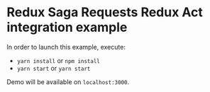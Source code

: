 # Redux Saga Requests Redux Act integration example

In order to launch this example, execute:
- `yarn install` or `npm install`
- `yarn start` or `yarn start`

Demo will be available on `localhost:3000`.
